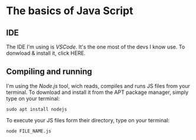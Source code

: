 # The basics of Java Script

## IDE
The IDE I'm using is *VSCode*. It's the one most of the devs I know use. To donwload & install it, click HERE.

## Compiling and running
I'm using the *Node.js* tool, wich reads, compiles and runs JS files from your terminal.
To download and install it from the APT package manager, simply type on your terminal:
```
sudo apt install nodejs
```

To execute your JS files form their directory, type on your terminal:
```
node FILE_NAME.js
```




